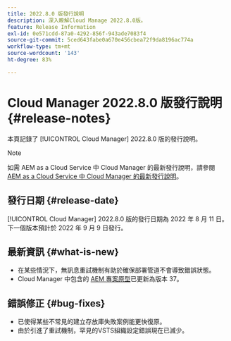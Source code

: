 ```yaml
---
title: 2022.8.0 版發行說明
description: 深入瞭解Cloud Manage 2022.8.0版。
feature: Release Information
exl-id: 0e571cdd-87a0-4292-856f-943ade7083f4
source-git-commit: 5ced643fabe0a670e456cbea72f9da8196ac774a
workflow-type: tm+mt
source-wordcount: '143'
ht-degree: 83%

---
```


# Cloud Manager 2022.8.0 版發行說明 {#release-notes}

本頁記錄了 [!UICONTROL Cloud Manager] 2022.8.0 版的發行說明。

>[!NOTE]
>
>如需 AEM as a Cloud Service 中 Cloud Manager 的最新發行說明，請參閱 [AEM as a Cloud Service 中 Cloud Manager 的最新發行說明](https://experienceleague.adobe.com/zh-hant/docs/experience-manager-cloud-service/content/release-notes/cloud-manager/current)。

## 發行日期 {#release-date}

[!UICONTROL Cloud Manager] 2022.8.0 版的發行日期為 2022 年 8 月 11 日。下一個版本預計於 2022 年 9 月 9 日發行。

## 最新資訊 {#what-is-new}

* 在某些情況下，無訊息重試機制有助於確保部署管道不會導致錯誤狀態。
* Cloud Manager 中包含的 [AEM 專案原型](https://experienceleague.adobe.com/zh-hant/docs/experience-manager-core-components/using/developing/archetype/overview)已更新為版本 37。

## 錯誤修正 {#bug-fixes}

* 已使得某些不常見的建立存放庫失敗案例能更快復原。
* 由於引進了重試機制，罕見的VSTS組織設定錯誤現在已減少。
